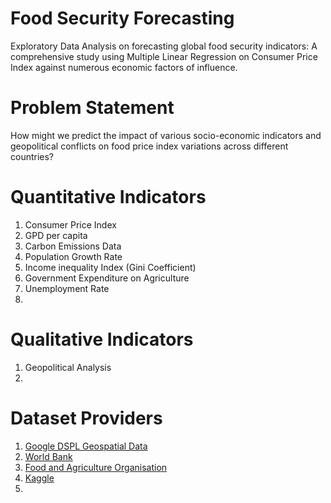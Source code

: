 # Food Security Forecasting
Exploratory Data Analysis on forecasting global food security indicators: A comprehensive study using Multiple Linear Regression on Consumer Price Index against numerous economic factors of influence. 

# Problem Statement
How might we predict the impact of various socio-economic indicators and geopolitical conflicts on food price index variations across different countries?

# Quantitative Indicators
1. Consumer Price Index
2. GPD per capita 
3. Carbon Emissions Data 
4. Population Growth Rate
5. Income inequality Index (Gini Coefficient)
6. Government Expenditure on Agriculture
7. Unemployment Rate
8.  

# Qualitative Indicators
1. Geopolitical Analysis
2. 

# Dataset Providers
1. [Google DSPL Geospatial Data](https://google.github.io/dspl/dspl2-spec.html)
2. [World Bank](https://data.worldbank.org/)
3. [Food and Agriculture Organisation](https://www.fao.org/faostat/en/)
4. [Kaggle](https://www.kaggle.com/datasets)
5. 